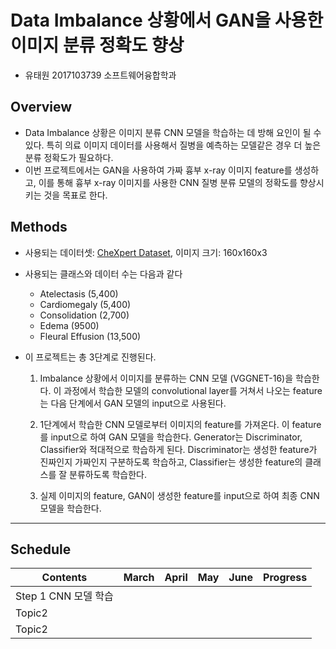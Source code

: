 # Data Imbalance 상황에서 GAN을 사용한 이미지 분류 정확도 향상

* 유태원 2017103739 소프트웨어융합학과

## Overview

* Data Imbalance 상황은 이미지 분류 CNN 모델을 학습하는 데 방해 요인이 될 수 있다. 특히 의료 이미지 데이터를 사용해서 질병을 예측하는 모델같은 경우 더 높은 분류 정확도가 필요하다.
* 이번 프로젝트에서는 GAN을 사용하여 가짜 흉부 x-ray 이미지 feature를 생성하고, 이를 통해  흉부 x-ray 이미지를 사용한 CNN 질병 분류 모델의 정확도를 향상시키는 것을 목표로 한다.

## Methods

* 사용되는 데이터셋: [CheXpert Dataset](https://stanfordmlgroup.github.io/competitions/chexpert/), 이미지 크기: 160x160x3
* 사용되는 클래스와 데이터 수는 다음과 같다
  * Atelectasis (5,400)
  * Cardiomegaly (5,400)
  * Consolidation (2,700)
  * Edema (9500)
  * Fleural Effusion (13,500)

* 이 프로젝트는 총 3단계로 진행된다. 
  1. Imbalance 상황에서 이미지를 분류하는 CNN 모델 (VGGNET-16)을 학습한다. 이 과정에서 학습한 모델의 convolutional layer를 거쳐서 나오는 feature는 다음 단계에서 GAN 모델의 input으로 사용된다.
  
  2. 1단계에서 학습한 CNN 모델로부터 이미지의 feature를 가져온다. 이 feature를 input으로 하여 GAN 모델을 학습한다. Generator는 Discriminator, Classifier와 적대적으로 학습하게 된다. Discriminator는 생성한 feature가 진짜인지 가짜인지 구분하도록 학습하고, Classifier는 생성한 feature의 클래스를 잘 분류하도록 학습한다.
  
  3. 실제 이미지의 feature, GAN이 생성한 feature를 input으로 하여 최종 CNN 모델을 학습한다.
---

## Schedule

| Contents | March | April |  May  | June  |   Progress   |
|----------------------|-------|-------|-------|-------|--------------|
|  Step 1 CNN 모델 학습  |       |       |       |       |              |
|  Topic2  |       |       |       |       |              |
|  Topic2  |       |       |       |       |              |
